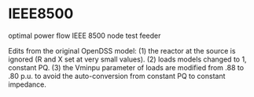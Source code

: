 # IEEE8500
optimal power flow IEEE 8500 node test feeder

Edits from the original OpenDSS model: (1) the reactor at the source is ignored (R and X set at very small values). (2) loads models changed to 1, constant PQ. (3) the Vminpu parameter of loads are modified from .88 to .80 p.u. to avoid the auto-conversion from constant PQ to constant impedance.

